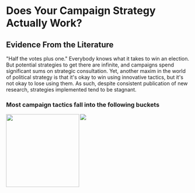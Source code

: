 # Does Your Campaign Strategy Actually Work? 
## Evidence From the Literature

"Half the votes plus one." Everybody knows what it takes to win an election. But potential strategies to get there are infinite, and campaigns spend significant sums on strategic consultation.
Yet, another maxim in the world of political strategy is that it's okay to win using innovative tactics, but it's not okay to lose using them.
As such, despite consistent publication of new research, strategies implemented tend to be stagnant. 

### Most campaign tactics fall into the following buckets
<img align="left" src="Downloads/campaigntactics.png" width=200 > ![](Downloads/campaigntactics.png)
